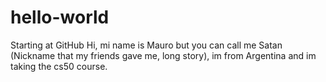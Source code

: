 # hello-world
Starting at GitHub
Hi, mi name is Mauro but you can call me Satan (Nickname that my friends gave me, long story), im from Argentina and im taking the cs50 course.
